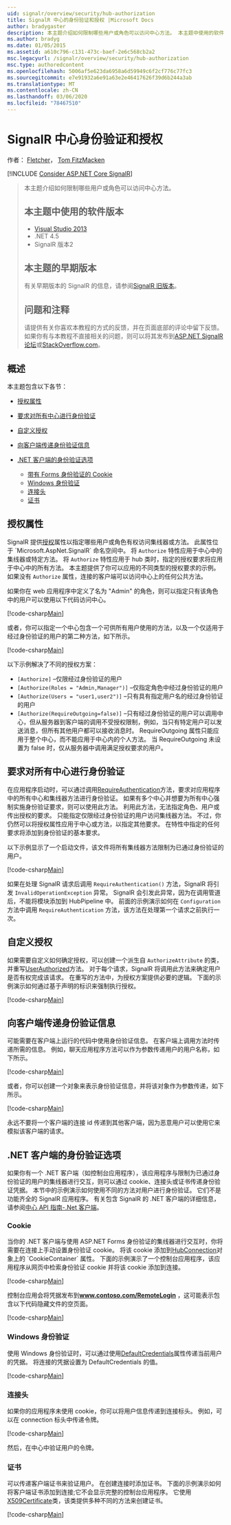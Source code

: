 ```yaml
---
uid: signalr/overview/security/hub-authorization
title: SignalR 中心的身份验证和授权 |Microsoft Docs
author: bradygaster
description: 本主题介绍如何限制哪些用户或角色可以访问中心方法。 本主题中使用的软件版本 Visual Studio 2013 .NET 4.5 SignalR ve 。
ms.author: bradyg
ms.date: 01/05/2015
ms.assetid: a610c796-c131-473c-baef-2e6c568cb2a2
msc.legacyurl: /signalr/overview/security/hub-authorization
msc.type: authoredcontent
ms.openlocfilehash: 5006af5e623da6958a6d59949c6f2cf776c77fc3
ms.sourcegitcommit: e7e91932a6e91a63e2e46417626f39d6b244a3ab
ms.translationtype: MT
ms.contentlocale: zh-CN
ms.lasthandoff: 03/06/2020
ms.locfileid: "78467510"
---
```

# <a name="authentication-and-authorization-for-signalr-hubs"></a>SignalR 中心身份验证和授权

作者： [Fletcher](https://github.com/pfletcher)， [Tom FitzMacken](https://github.com/tfitzmac)

[!INCLUDE [Consider ASP.NET Core SignalR](~/includes/signalr/signalr-version-disambiguation.md)]

> 本主题介绍如何限制哪些用户或角色可以访问中心方法。
>
> ## <a name="software-versions-used-in-this-topic"></a>本主题中使用的软件版本
>
>
> - [Visual Studio 2013](https://my.visualstudio.com/Downloads?q=visual%20studio%202013)
> - .NET 4.5
> - SignalR 版本2
>
>
>
> ## <a name="previous-versions-of-this-topic"></a>本主题的早期版本
>
> 有关早期版本的 SignalR 的信息，请参阅[SignalR 旧版本](../older-versions/index.md)。
>
> ## <a name="questions-and-comments"></a>问题和注释
>
> 请提供有关你喜欢本教程的方式的反馈，并在页面底部的评论中留下反馈。 如果你有与本教程不直接相关的问题，则可以将其发布到[ASP.NET SignalR 论坛](https://forums.asp.net/1254.aspx/1?ASP+NET+SignalR)或[StackOverflow.com](http://stackoverflow.com/)。

## <a name="overview"></a>概述

本主题包含以下各节：

- [授权属性](#authorizeattribute)
- [要求对所有中心进行身份验证](#requireauth)
- [自定义授权](#custom)
- [向客户端传递身份验证信息](#passauth)
- [.NET 客户端的身份验证选项](#authoptions)

    - [带有 Forms 身份验证的 Cookie](#cookie)
    - [Windows 身份验证](#windows)
    - [连接头](#header)
    - [证书](#certificate)

<a id="authorizeattribute"></a>

## <a name="authorize-attribute"></a>授权属性

SignalR 提供[授权](https://msdn.microsoft.com/library/microsoft.aspnet.signalr.authorizeattribute(v=vs.111).aspx)属性以指定哪些用户或角色有权访问集线器或方法。 此属性位于 `Microsoft.AspNet.SignalR` 命名空间中。 将 `Authorize` 特性应用于中心中的集线器或特定方法。 将 `Authorize` 特性应用于 hub 类时，指定的授权要求将应用于中心中的所有方法。 本主题提供了你可以应用的不同类型的授权要求的示例。 如果没有 `Authorize` 属性，连接的客户端可以访问中心上的任何公共方法。

如果你在 web 应用程序中定义了名为 "Admin" 的角色，则可以指定只有该角色中的用户可以使用以下代码访问中心。

[!code-csharp[Main](hub-authorization/samples/sample1.cs)]

或者，你可以指定一个中心包含一个可供所有用户使用的方法，以及一个仅适用于经过身份验证的用户的第二种方法，如下所示。

[!code-csharp[Main](hub-authorization/samples/sample2.cs)]

以下示例解决了不同的授权方案：

- `[Authorize]` –仅限经过身份验证的用户
- `[Authorize(Roles = "Admin,Manager")]` –仅指定角色中经过身份验证的用户
- `[Authorize(Users = "user1,user2")]` –只有具有指定用户名的经过身份验证的用户
- `[Authorize(RequireOutgoing=false)]` –只有经过身份验证的用户可以调用中心，但从服务器到客户端的调用不受授权限制，例如，当只有特定用户可以发送消息，但所有其他用户都可以接收消息时。 RequireOutgoing 属性只能应用于整个中心，而不能应用于中心内的个人方法。 当 RequireOutgoing 未设置为 false 时，仅从服务器中调用满足授权要求的用户。

<a id="requireauth"></a>

## <a name="require-authentication-for-all-hubs"></a>要求对所有中心进行身份验证

在应用程序启动时，可以通过调用[RequireAuthentication](https://msdn.microsoft.com/library/microsoft.aspnet.signalr.hubpipelineextensions.requireauthentication(v=vs.111).aspx)方法，要求对应用程序中的所有中心和集线器方法进行身份验证。 如果有多个中心并想要为所有中心强制实施身份验证要求，则可以使用此方法。 利用此方法，无法指定角色、用户或传出授权的要求。 只能指定仅限经过身份验证的用户访问集线器方法。 不过，你仍然可以将授权属性应用于中心或方法，以指定其他要求。 在特性中指定的任何要求将添加到身份验证的基本要求。

以下示例显示了一个启动文件，该文件将所有集线器方法限制为已通过身份验证的用户。

[!code-csharp[Main](hub-authorization/samples/sample3.cs)]

如果在处理 SignalR 请求后调用 `RequireAuthentication()` 方法，SignalR 将引发 `InvalidOperationException` 异常。 SignalR 会引发此异常，因为在调用管道后，不能将模块添加到 HubPipeline 中。 前面的示例演示如何在 `Configuration` 方法中调用 `RequireAuthentication` 方法，该方法在处理第一个请求之前执行一次。

<a id="custom"></a>

## <a name="customized-authorization"></a>自定义授权

如果需要自定义如何确定授权，可以创建一个派生自 `AuthorizeAttribute` 的类，并重写[UserAuthorized](https://msdn.microsoft.com/library/microsoft.aspnet.signalr.authorizeattribute.userauthorized(v=vs.111).aspx)方法。 对于每个请求，SignalR 将调用此方法来确定用户是否有权完成该请求。 在重写的方法中，为授权方案提供必要的逻辑。 下面的示例演示如何通过基于声明的标识来强制执行授权。

[!code-csharp[Main](hub-authorization/samples/sample4.cs)]

<a id="passauth"></a>

## <a name="pass-authentication-information-to-clients"></a>向客户端传递身份验证信息

可能需要在客户端上运行的代码中使用身份验证信息。 在客户端上调用方法时传递所需的信息。 例如，聊天应用程序方法可以作为参数传递用户的用户名称，如下所示。

[!code-csharp[Main](hub-authorization/samples/sample5.cs)]

或者，你可以创建一个对象来表示身份验证信息，并将该对象作为参数传递，如下所示。

[!code-csharp[Main](hub-authorization/samples/sample6.cs)]

永远不要将一个客户端的连接 id 传递到其他客户端，因为恶意用户可以使用它来模拟该客户端的请求。

<a id="authoptions"></a>

## <a name="authentication-options-for-net-clients"></a>.NET 客户端的身份验证选项

如果你有一个 .NET 客户端（如控制台应用程序），该应用程序与限制为已通过身份验证的用户的集线器进行交互，则可以通过 cookie、连接头或证书传递身份验证凭据。 本节中的示例演示如何使用不同的方法对用户进行身份验证。 它们不是功能齐全的 SignalR 应用程序。 有关包含 SignalR 的 .NET 客户端的详细信息，请参阅[中心 API 指南-.Net 客户端](../guide-to-the-api/hubs-api-guide-net-client.md)。

<a id="cookie"></a>

### <a name="cookie"></a>Cookie

当你的 .NET 客户端与使用 ASP.NET Forms 身份验证的集线器进行交互时，你将需要在连接上手动设置身份验证 cookie。 将该 cookie 添加到[HubConnection](https://msdn.microsoft.com/library/microsoft.aspnet.signalr.client.hubs.hubconnection(v=vs.111).aspx)对象上的 `CookieContainer` 属性。 下面的示例演示了一个控制台应用程序，该应用程序从网页中检索身份验证 cookie 并将该 cookie 添加到连接。

[!code-csharp[Main](hub-authorization/samples/sample7.cs)]

控制台应用会将凭据发布到<strong>www.contoso.com/RemoteLogin</strong> ，这可能表示包含以下代码隐藏文件的空页面。

[!code-csharp[Main](hub-authorization/samples/sample8.cs)]

<a id="windows"></a>

### <a name="windows-authentication"></a>Windows 身份验证

使用 Windows 身份验证时，可以通过使用[DefaultCredentials](https://msdn.microsoft.com/library/system.net.credentialcache.defaultcredentials.aspx)属性传递当前用户的凭据。 将连接的凭据设置为 DefaultCredentials 的值。

[!code-csharp[Main](hub-authorization/samples/sample9.cs?highlight=6)]

<a id="header"></a>

### <a name="connection-header"></a>连接头

如果你的应用程序未使用 cookie，你可以将用户信息传递到连接标头。 例如，可以在 connection 标头中传递令牌。

[!code-csharp[Main](hub-authorization/samples/sample10.cs?highlight=6)]

然后，在中心中验证用户的令牌。

<a id="certificate"></a>

### <a name="certificate"></a>证书

可以传递客户端证书来验证用户。 在创建连接时添加证书。 下面的示例演示如何将客户端证书添加到连接;它不会显示完整的控制台应用程序。 它使用[X509Certificate](https://msdn.microsoft.com/library/system.security.cryptography.x509certificates.x509certificate.aspx)类，该类提供多种不同的方法来创建证书。

[!code-csharp[Main](hub-authorization/samples/sample11.cs?highlight=6)]
